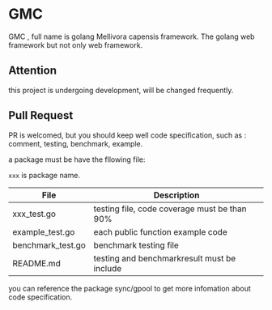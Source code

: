# GMC
GMC , full name is golang Mellivora capensis framework. The golang  web framework  but not only web framework.

## Attention
this project is undergoing development, will be changed frequently.

## Pull Request
PR is welcomed, but you should keep well code specification, such as : comment, testing, benchmark, example.

a package must be have the fllowing file:   

`xxx` is package name.  

| File | Description |
| ---- | ---- |
| xxx_test.go | testing file, code coverage must be than 90% |
| example_test.go  | each public function example code |
| benchmark_test.go | benchmark testing file |
| README.md | testing and benchmarkresult must be include |

you can reference the package sync/gpool to get more infomation about code specification.


 